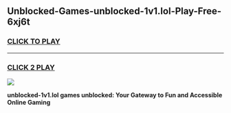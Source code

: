 
## Unblocked-Games-unblocked-1v1.lol-Play-Free-6xj6t
<h3>
<a href="https://premium76.site?title=unblocked-1v1.lol&ref=22A">CLICK TO PLAY</a></h3>
<hr>

<h3>
<a href="https://premium76.site?title=unblocked-1v1.lol&ref=22A">CLICK 2 PLAY</a>
  
</h3>

<a href="https://premium76.site?title=unblocked-1v1.lol&ref=22A"><img src="https://clearcache.store/games.png"></a>


**unblocked-1v1.lol games unblocked: Your Gateway to Fun and Accessible Online Gaming**
